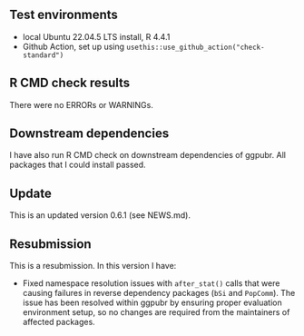 ## Test environments
* local Ubuntu 22.04.5 LTS install, R 4.4.1
* Github Action, set up using `usethis::use_github_action("check-standard")`

## R CMD check results
There were no ERRORs or WARNINGs.

## Downstream dependencies
I have also run R CMD check on downstream dependencies of ggpubr. 
All packages that I could install passed.

## Update

This is an updated version 0.6.1 (see NEWS.md). 

## Resubmission

This is a resubmission. In this version I have:
  
- Fixed namespace resolution issues with `after_stat()` calls that were causing failures in reverse dependency packages (`bSi` and `PopComm`). The issue has been resolved within ggpubr by ensuring proper evaluation environment setup, so no changes are required from the maintainers of affected packages.